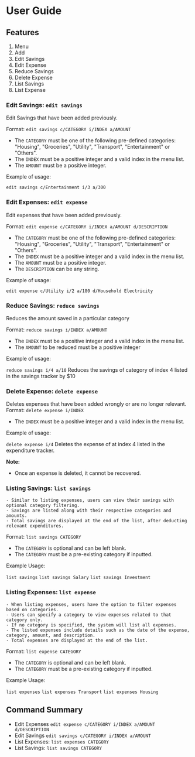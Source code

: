 # User Guide

## Features
1. Menu
2. Add
3. Edit Savings
4. Edit Expense
5. Reduce Savings
6. Delete Expense
7. List Savings
8. List Expense


### Edit Savings: `edit savings`
Edit Savings that have been added previously.

Format: `edit savings c/CATEGORY i/INDEX a/AMOUNT`

* The `CATEGORY` must be one of the following pre-defined categories: "Housing",
  "Groceries", "Utility", "Transport", "Entertainment" or "Others".
* The `INDEX` must be a positive integer and a valid index in the menu list.
* The `AMOUNT` must be a positive integer.

Example of usage:

`edit savings c/Entertainment i/3 a/300`


### Edit Expenses: `edit expense`
Edit expenses that have been added previously.

Format: `edit expense c/CATEGORY i/INDEX a/AMOUNT d/DESCRIPTION`

* The `CATEGORY` must be one of the following pre-defined categories: "Housing",
  "Groceries", "Utility", "Transport", "Entertainment" or "Others".
* The `INDEX` must be a positive integer and a valid index in the menu list.
* The `AMOUNT` must be a positive integer.
* The `DESCRIPTION` can be any string.

Example of usage:

`edit expense c/Utility i/2 a/180 d/Household Electricity`


### Reduce Savings: `reduce savings`

Reduces the amount saved in a particular category

Format: `reduce savings i/INDEX a/AMOUNT`

* The `INDEX` must be a positive integer and a valid index in the menu list.
* The `AMOUNT` to be reduced must be a positive integer

Example of usage:

`reduce savings i/4 a/10`
Reduces the savings of category of index 4 listed in the savings tracker by $10


### Delete Expense: `delete expense`

Deletes expenses that have been added wrongly or are no longer relevant.
Format: `delete expense i/INDEX`

* The `INDEX` must be a positive integer and a valid index in the menu list.

Example of usage:

`delete expense i/4` 
Deletes the expense of at index 4 listed in the expenditure tracker.

**Note:**
- Once an expense is deleted, it cannot be recovered.


### Listing Savings: `list savings`
    - Similar to listing expenses, users can view their savings with optional category filtering.
    - Savings are listed along with their respective categories and amounts.
    - Total savings are displayed at the end of the list, after deducting relevant expenditures.

Format: `list savings CATEGORY`

* The `CATEGORY` is optional and can be left blank.
* The `CATEGORY` must be a pre-existing category if inputted.

Example Usage:

`list savings`
`list savings Salary`
`list savings Investment`


### Listing Expenses: `list expense`
    - When listing expenses, users have the option to filter expenses based on categories.
    - Users can specify a category to view expenses related to that category only.
    - If no category is specified, the system will list all expenses.
    - The listed expenses include details such as the date of the expense, category, amount, and description.
    - Total expenses are displayed at the end of the list.

Format: `list expense CATEGORY`

* The `CATEGORY` is optional and can be left blank.
* The `CATEGORY` must be a pre-existing category if inputted.

Example Usage:

`list expenses`
`list expenses Transport`
`list expenses Housing`


## Command Summary
* Edit Expenses `edit expense c/CATEGORY i/INDEX a/AMOUNT d/DESCRIPTION`
* Edit Savings `edit savings c/CATEGORY i/INDEX a/AMOUNT`
* List Expenses: `list expenses CATEGORY`
* List Savings: `list savings CATEGORY`

